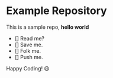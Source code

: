 # Example Repository
This is a sample repo, **hello world**

- [] Read me?
- [] Save me.
- [] Folk me.
- [] Push me.

Happy Coding! :smiley: